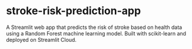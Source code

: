 # stroke-risk-prediction-app
A Streamlit web app that predicts the risk of stroke based on health data using a Random Forest machine learning model. Built with scikit-learn and deployed on Streamlit Cloud.

